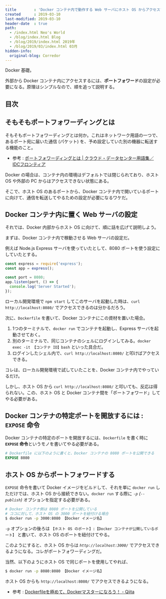 ```yaml
---
title        : 'Docker コンテナ内で動作する Web サーバにホスト OS からアクセスするには : ポートフォワーディング'
created      : 2019-03-10
last-modified: 2019-03-10
header-date  : true
path:
  - /index.html Neo's World
  - /blog/index.html Blog
  - /blog/2019/index.html 2019年
  - /blog/2019/03/index.html 03月
hidden-info:
  original-blog: Corredor
---
```


Docker 基礎。

外部から Docker コンテナ内にアクセスするには、**ポートフォワード**の設定が必要になる。原理はシンプルなので、順を追って説明する。

## 目次

## そもそもポートフォワーディングとは

そもそもポートフォワーディングとは何か。これはネットワーク用語の一つで、あるポート宛に届いた通信 (パケット) を、予め設定していた別の機器に転送する機能のこと。

- 参考 : [ポートフォワーディングとは | クラウド・データセンター用語集／IDCフロンティア](https://www.idcf.jp/words/port-forwarding.html)

Docker の場合は、コンテナ内の環境はデフォルトでは閉じられており、ホスト OS や外部の PC からはアクセスできない状態にある。

そこで、ホスト OS のあるポートから、Docker コンテナ内で開いているポートに向けて、通信を転送してやるための設定が必要になるワケだ。

## Docker コンテナ内に置く Web サーバの設定

それでは、Docker 内部からホスト OS に向けて、順に話を広げて説明しよう。

まずは、Docker コンテナ内で稼動させる Web サーバの設定だ。

例えば Node.js Express サーバを使っていたとして、8080 ポートを使う設定にしていたとする。

```javascript
const express = require('express');
const app = express();

const port = 8080;
app.listen(port, () => {
  console.log('Server Started');
});
```

ローカル開発環境で `npm start` してこのサーバを起動した時は、`curl http://localhost:8080/` でアクセスできるのは分かるだろう。

次に、`Dockerfile` を書いて、Docker コンテナにこの資材を置いた場合。

1. 1つのターミナルで、`docker run` でコンテナを起動し、Express サーバを起動させておく。
2. 別のターミナルで、同じコンテナのシェルにログインしてみる。`docker exec -it 【コンテナ ID】bash` といった具合だ。
3. ログインしたシェル内で、`curl http://localhost:8080/` と叩けばアクセスできる。

コレは、ローカル開発環境で試していたことを、Docker コンテナ内でやっているだけ。

しかし、ホスト OS から `curl http://localhost:8080/` と叩いても、反応は得られない。この、ホスト OS と Docker コンテナ間を「ポートフォワード」してやる必要がある。

## Docker コンテナの特定ポートを開放するには : `EXPOSE` 命令

Docker コンテナの特定のポートを開放するには、`Dockerfile` を書く時に **`EXPOSE` 命令**というモノを書いてやる必要がある。

```dockerfile
# Dockerfile に以下のように書くと、Docker コンテナの 8080 ポートを公開できる
EXPOSE 8080
```

## ホスト OS からポートフォワードする

`EXPOSE` 命令を書いて Docker イメージをビルドして、それを単に `docker run` しただけでは、ホスト OS から接続できない。`docker run` する際に *`-p` (`--publish`)* オプションを指定する必要がある。

```bash
# Docker コンテナ側は 8080 ポートを公開している
# ココに対して、ホスト OS の 3000 ポートを紐付ける場合
$ docker run -p 3000:8080 【Docker イメージ名】
```

`-p` オプションの後ろは `【ホスト OS のポート】:【Docker コンテナが公開しているポート】` と書いて、ホスト OS のポートを紐付けてやる。

このようにすると、ホスト OS からは *`http://localhost:3000/`* でアクセスできるようになる。コレがポートフォワーディングだ。

当然、以下のようにホスト OS で同じポートを使用してやれば、

```bash
$ docker run -p 8080:8080 【Docker イメージ名】
```

ホスト OS からも `http://localhost:8080/` でアクセスできるようになる。

- 参考 : [Dockerfileを極めて、Dockerマスターになろう！ - Qiita](https://qiita.com/soushiy/items/0945bcbc7ecce4822985)

